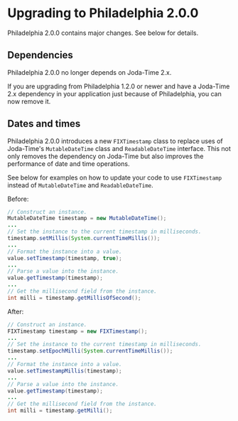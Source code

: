 # Upgrading to Philadelphia 2.0.0

Philadelphia 2.0.0 contains major changes. See below for details.

## Dependencies

Philadelphia 2.0.0 no longer depends on Joda-Time 2.x.

If you are upgrading from Philadelphia 1.2.0 or newer and have a Joda-Time 2.x
dependency in your application just because of Philadelphia, you can now remove
it.

## Dates and times

Philadelphia 2.0.0 introduces a new `FIXTimestamp` class to replace uses of
Joda-Time's `MutableDateTime` class and `ReadableDateTime` interface. This not
only removes the dependency on Joda-Time but also improves the performance of
date and time operations.

See below for examples on how to update your code to use `FIXTimestamp` instead
of `MutableDateTime` and `ReadableDateTime`.

Before:
```java
// Construct an instance.
MutableDateTime timestamp = new MutableDateTime();
...
// Set the instance to the current timestamp in milliseconds.
timestamp.setMillis(System.currentTimeMillis());
...
// Format the instance into a value.
value.setTimestamp(timestamp, true);
...
// Parse a value into the instance.
value.getTimestamp(timestamp);
...
// Get the millisecond field from the instance.
int milli = timestamp.getMillisOfSecond();
```

After:
```java
// Construct an instance.
FIXTimestamp timestamp = new FIXTimestamp();
...
// Set the instance to the current timestamp in milliseconds.
timestamp.setEpochMilli(System.currentTimeMillis());
...
// Format the instance into a value.
value.setTimestampMillis(timestamp);
...
// Parse a value into the instance.
value.getTimestamp(timestamp);
...
// Get the millisecond field from the instance.
int milli = timestamp.getMilli();
```
